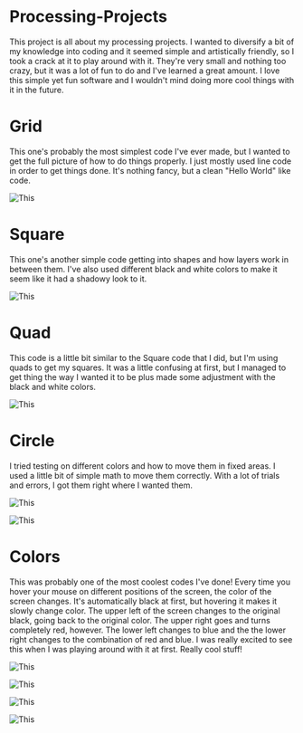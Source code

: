 # Processing-Projects
This project is all about my processing projects. I wanted to diversify a bit of my knowledge into coding and it seemed simple and artistically 
friendly, so I took a crack at it to play around with it. They're very small and nothing too crazy, but it was a lot of fun to do and I've learned a 
great amount. I love this simple yet fun software and I wouldn't mind doing more cool things with it in the future.

# Grid
This one's probably the most simplest code I've ever made, but I wanted to get the full picture of how to do things properly. I just mostly used 
line code in order to get things done. It's nothing fancy, but a clean "Hello World" like code. 

![This](Grid.PNG)

# Square
This one's another simple code getting into shapes and how layers work in between them. I've also used different black and white colors to
make it seem like it had a shadowy look to it. 

![This](Rect.PNG)

# Quad
This code is a little bit similar to the Square code that I did, but I'm using quads to get my squares. It was a little confusing at first, but I 
managed to get thing the way I wanted it to be plus made some adjustment with the black and white colors. 

![This](Quad.PNG)

# Circle
I tried testing on different colors and how to move them in fixed areas. I used a little bit of simple math to move them correctly. With a lot of
trials and errors, I got them right where I wanted them.

![This](Circle1)

![This](Circle2)

# Colors
This was probably one of the most coolest codes I've done! Every time you hover your mouse on different positions of the screen, the color of 
the screen changes. It's automatically black at first, but hovering it makes it slowly change color. The upper left of the screen changes to the 
original black, going back to the original color. The upper right goes and turns completely red, however. The lower left changes to blue and the 
the lower right changes to the combination of red and blue. I was really excited to see this when I was playing around with it at first. Really
cool stuff!

![This](ColorBlack)

![This](ColorRed)

![This](ColorBlue)

![This](ColorRedBlue)








